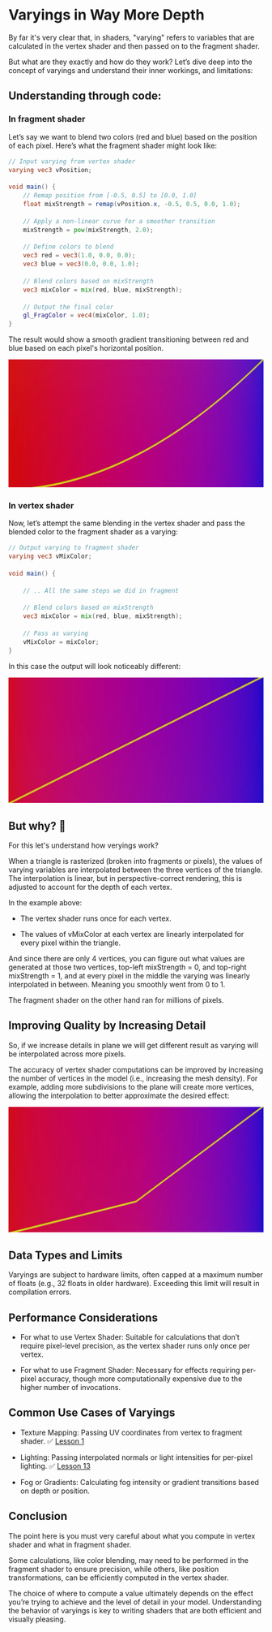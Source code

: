 # Varyings in Way More Depth

By far it's very clear that, in shaders, "varying" refers to variables that are calculated in the vertex shader and then passed on to the fragment shader.

But what are they exactly and how do they work? Let’s dive deep into the concept of varyings and understand their inner workings, and limitations:

## Understanding through code:

### In fragment shader

Let’s say we want to blend two colors (red and blue) based on the position of each pixel. Here’s what the fragment shader might look like:

```glsl
// Input varying from vertex shader
varying vec3 vPosition;

void main() {
    // Remap position from [-0.5, 0.5] to [0.0, 1.0]
    float mixStrength = remap(vPosition.x, -0.5, 0.5, 0.0, 1.0);

    // Apply a non-linear curve for a smoother transition
    mixStrength = pow(mixStrength, 2.0);

    // Define colors to blend
    vec3 red = vec3(1.0, 0.0, 0.0);
    vec3 blue = vec3(0.0, 0.0, 1.0);

    // Blend colors based on mixStrength
    vec3 mixColor = mix(red, blue, mixStrength);

    // Output the final color
    gl_FragColor = vec4(mixColor, 1.0);
}
```

The result would show a smooth gradient transitioning between red and blue based on each pixel's horizontal position.

![img](../assets/pow-blending-fragment.png)

### In vertex shader

Now, let’s attempt the same blending in the vertex shader and pass the blended color to the fragment shader as a varying:

```glsl
// Output varying to fragment shader
varying vec3 vMixColor;

void main() {

    // .. All the same steps we did in fragment

    // Blend colors based on mixStrength
    vec3 mixColor = mix(red, blue, mixStrength);

    // Pass as varying
    vMixColor = mixColor;
}
```

In this case the output will look noticeably different:

![img](../assets/pow-blending-vertex.png)

## But why? 🤔

For this let's understand how veryings work?

When a triangle is rasterized (broken into fragments or pixels), the values of varying variables are interpolated between the three vertices of the triangle. The interpolation is linear, but in perspective-correct rendering, this is adjusted to account for the depth of each vertex.

In the example above:

- The vertex shader runs once for each vertex.

- The values of vMixColor at each vertex are linearly interpolated for every pixel within the triangle.

And since there are only 4 vertices, you can figure out what values are generated at those two vertices, top-left mixStrength = 0, and top-right mixStrength = 1, and at every pixel in the middle the varying was linearly interpolated in between. Meaning you smoothly went from 0 to 1.

The fragment shader on the other hand ran for millions of pixels.

## Improving Quality by Increasing Detail

So, if we increase details in plane we will get different result as varying will be interpolated across more pixels.

The accuracy of vertex shader computations can be improved by increasing the number of vertices in the model (i.e., increasing the mesh density). For example, adding more subdivisions to the plane will create more vertices, allowing the interpolation to better approximate the desired effect:

![img](../assets/pow-blending-vertex-improved.png)

## Data Types and Limits

Varyings are subject to hardware limits, often capped at a maximum number of floats (e.g., 32 floats in older hardware). Exceeding this limit will result in compilation errors.

## Performance Considerations

- For what to use Vertex Shader: Suitable for calculations that don’t require pixel-level precision, as the vertex shader runs only once per vertex.

- For what to use Fragment Shader: Necessary for effects requiring per-pixel accuracy, though more computationally expensive due to the higher number of invocations.

## Common Use Cases of Varyings

- Texture Mapping: Passing UV coordinates from vertex to fragment shader. ✅ [Lesson 1](/1.%20UV/)

- Lighting: Passing interpolated normals or light intensities for per-pixel lighting. ✅ [Lesson 13](</13.%20Light%20Shading%20(Ambient,%20Directional,%20Point,%20Specular)/>)

- Fog or Gradients: Calculating fog intensity or gradient transitions based on depth or position.

## Conclusion

The point here is you must very careful about what you compute in vertex shader and what in fragment shader.

Some calculations, like color blending, may need to be performed in the fragment shader to ensure precision, while others, like position transformations, can be efficiently computed in the vertex shader.

The choice of where to compute a value ultimately depends on the effect you’re trying to achieve and the level of detail in your model. Understanding the behavior of varyings is key to writing shaders that are both efficient and visually pleasing.
